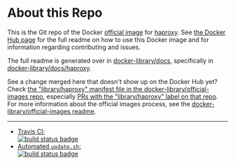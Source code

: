 # About this Repo

This is the Git repo of the Docker [official image](https://docs.docker.com/docker-hub/official_repos/) for [haproxy](https://registry.hub.docker.com/_/haproxy/). See [the Docker Hub page](https://registry.hub.docker.com/_/haproxy/) for the full readme on how to use this Docker image and for information regarding contributing and issues.

The full readme is generated over in [docker-library/docs](https://github.com/docker-library/docs), specifically in [docker-library/docs/haproxy](https://github.com/docker-library/docs/tree/master/haproxy).

See a change merged here that doesn't show up on the Docker Hub yet? Check [the "library/haproxy" manifest file in the docker-library/official-images repo](https://github.com/docker-library/official-images/blob/master/library/haproxy), especially [PRs with the "library/haproxy" label on that repo](https://github.com/docker-library/official-images/labels/library%2Fhaproxy). For more information about the official images process, see the [docker-library/official-images readme](https://github.com/docker-library/official-images/blob/master/README.md).

---

-	[Travis CI:  
	![build status badge](https://img.shields.io/travis/docker-library/haproxy/master.svg)](https://travis-ci.org/docker-library/haproxy/branches)
-	[Automated `update.sh`:  
	![build status badge](https://doi-janky.infosiftr.net/job/update.sh/job/haproxy/badge/icon)](https://doi-janky.infosiftr.net/job/update.sh/job/haproxy)

<!-- THIS FILE IS GENERATED BY https://github.com/docker-library/docs/blob/master/generate-repo-stub-readme.sh -->
